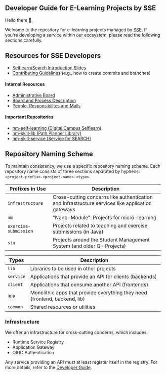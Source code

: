 ## Developer Guide for E-Learning Projects by SSE

Hello there 👋,

Welcome to the repository for e-learning projects managed by [SSE](https://sse.uni-hildesheim.de/). If you're developing a service within our ecosystem, please read the following sections carefully.

## Resources for SSE Developers

- [Selflearn/Search Introduction Slides](https://github.com/e-Learning-by-SSE/nm-concept/blob/main/doc/introduction-slides.pdf)
- [Contributing Guidelines](https://github.com/e-Learning-by-SSE/.github/blob/main/CONTRIBUTING.md) (e.g., how to create commits and branches)

#### Internal Resources

- [Administrative Board](https://github.com/orgs/e-Learning-by-SSE/projects/1)
- [Board and Process Description](https://github.com/e-Learning-by-SSE/nm-concept/blob/main/doc/BOARD.md)
- [People, Responsibilites and Mails](https://github.com/e-Learning-by-SSE/nm-concept/blob/main/doc/PEOPLE.md)

#### Important Repositories

- [nm-self-learning (Digital Campus Selflearn)](https://github.com/e-Learning-by-SSE/nm-self-learning)
- [nm-skill-lib (Path Planner Library)](https://github.com/e-Learning-by-SSE/nm-skill-lib)
- [nm-skill-service (Service for SEARCH)](https://github.com/e-Learning-by-SSE/nm-skill-service)

## Repository Naming Scheme

To maintain consistency, we use a specific repository naming scheme. Each repository name consists of three sections separated by hyphens: `<project-prefix>-<project-name>-<type>`.

|Prefixes in Use|Description|
|---|---|
|`infrastructure`|Cross-cutting concerns like authentication and infrastructure services like application gateways|
|`nm`|"Nano-Module": Projects for micro-learning|
|`exercise-submission`|Projects related to teaching and exercise submissions (in Java)|
|`stu`|Projects around the Student Management System (and older Q+ Projects)|

|Types|Description|
|---|---|
|`lib`|Libraries to be used in other projects|
|`service`|Applications that provide an API for clients (backends)|
|`client`|Applications that consume another API (frontends)|
|`app`|Monolithic apps that provide everything they need (frontend, backend, lib)|
|`common`|Shared resources or utilities|

### Infrastructure

We offer an infrastructure for cross-cutting concerns, which includes:

- Runtime Service Registry
- Application Gateway
- OIDC Authentication

Any service providing an API must at least register itself in the registry. For more details, refer to the [Developer Guide](https://github.com/e-Learning-by-SSE/infrastructure-common/blob/master/usage.md).
